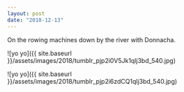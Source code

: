 ```yaml
---
layout: post
date: "2018-12-13"
---
```


On the rowing machines down by the river with Donnacha.

![yo yo]({{ site.baseurl }}/assets/images/2018/tumblr_pjp2i0V5Jk1qlj3bd_540.jpg)

![yo yo]({{ site.baseurl }}/assets/images/2018/tumblr_pjp2i6zdCQ1qlj3bd_540.jpg)
